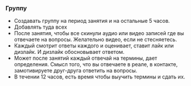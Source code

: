 ### Группу

- Создавать группу на период занятия и на остальные 5 часов.
- Добавлять туда всех
- После занятия, чтобы все скинули аудио или видео записей где вы отвечаете на вопросы. Желательно видео, если не стесняетесь.
- Каждый смотрит ответы каждого и оценивает, ставит лайк или дизлайк. И дизлайк обосновывает ответом.
- Может после занятий каждый отвечай на термины, дает определения. Смысл того, что вы отвечаете в реале, в контакте, замотивируете друг-друга ответить на вопросы.
- В течении 12 часов, есть время чтобы выучить термины и сдать их.
